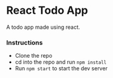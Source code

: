 # React Todo App

A todo app made using react. 

### Instructions

* Clone the repo
* cd into the repo and run `npm install`
* Run `npm start` to start the dev server
